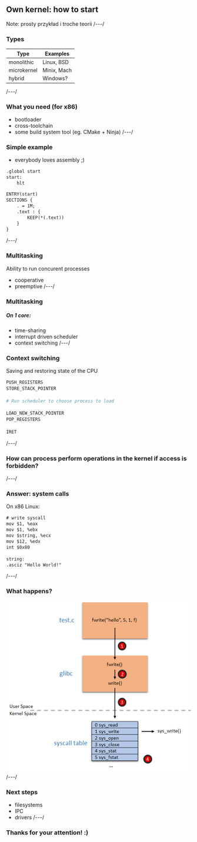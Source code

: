 ## Own kernel: how to start
Note:
prosty przykład i troche teorii
/---/
### Types
| Type          | Examples           |
| ------------- | ------------------ |
| monolithic    | Linux, BSD         |
| microkernel   | Minix, Mach        |
| hybrid        | Windows?           |
/---/
### What you need (for x86)
- bootloader
- cross-toolchain
- some build system tool (eg. CMake + Ninja)
/---/
### Simple example
- everybody loves assembly ;)
```
.global start
start:
    hlt
```
```
ENTRY(start)
SECTIONS {
    . = 1M;
    .text : {
        KEEP(*(.text))
    }
}
```
/---/
### Multitasking
Ability to run concurent processes
- cooperative
- preemptive
/---/
### Multitasking
##### On 1 core:
- time-sharing
- interrupt driven scheduler
- context switching
/---/
### Context switching
Saving and restoring state of the CPU
```bash
PUSH_REGISTERS
STORE_STACK_POINTER

# Run scheduler to choose process to load

LOAD_NEW_STACK_POINTER
POP_REGISTERS

IRET
```
/---/
### How can process perform operations in the kernel if access is forbidden?
/---/
### Answer: system calls
On x86 Linux:
```
# write syscall
mov $1, %eax
mov $1, %ebx
mov $string, %ecx
mov $12, %edx
int $0x80

string:
.asciz "Hello World!"
```
/---/
### What happens?
![](/syscalls.png)
/---/
### Next steps
- filesystems
- IPC
- drivers
/---/
### Thanks for your attention! :)
